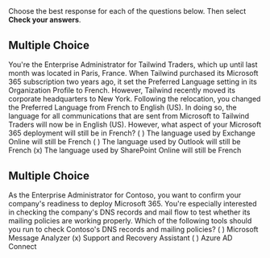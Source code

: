 ## 

Choose the best response for each of the questions below. Then select **Check your answers**.

## Multiple Choice
You're the Enterprise Administrator for Tailwind Traders, which up until last month was located in Paris, France. When Tailwind purchased its Microsoft 365 subscription two years ago, it set the Preferred Language setting in its Organization Profile to French. However, Tailwind recently moved its corporate headquarters to New York. Following the relocation, you changed the Preferred Language from French to English (US). In doing so, the language for all communications that are sent from Microsoft to Tailwind Traders will now be in English (US). However, what aspect of your Microsoft 365 deployment will still be in French?
( ) The language used by Exchange Online will still be French
( ) The language used by Outlook will still be French
(x) The language used by SharePoint Online will still be French

## Multiple Choice
As the Enterprise Administrator for Contoso, you want to confirm your company's readiness to deploy Microsoft 365. You're especially interested in checking the company's DNS records and mail flow to test whether its mailing policies are working properly. Which of the following tools should you run to check Contoso's DNS records and mailing policies?
( ) Microsoft Message Analyzer
(x) Support and Recovery Assistant
( ) Azure AD Connect

